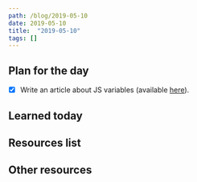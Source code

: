 ```yaml
---
path: /blog/2019-05-10
date: 2019-05-10
title:  "2019-05-10"
tags: []
---
```


## Plan for the day

- [x] Write an article about JS variables (available [here](/blog/articles/variables.html)).

## Learned today

## Resources list

## Other resources